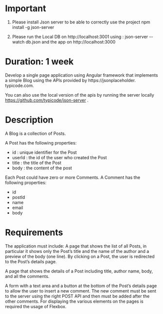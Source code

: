 # Important
1. Please install Json server to be able to correctly use the project
npm install -g json-server
 
2. Please run the Local DB on http://localhost:3001 using  : json-server --watch db.json
and the app on http://localhost:3000

# Duration: 1 week
Develop a single page application using Angular framework that implements a simple Blog using the APIs provided by https://jsonplaceholder.
typicode.com. 

You can also use the local version of the apis by running the server locally https://github.com/typicode/json-server .
# Description

A Blog is a collection of Posts.

A Post has the following properties:
- id : unique identifier for the Post
- userId : the id of the user who created the Post
- title : the title of the Post
- body : the content of the post

Each Post could have zero or more Comments. A Comment has the following properties:
- id
- postId
- name
- email
- body

# Requirements
The application must include:
A page that shows the list of all Posts, in particular it shows only the Post’s title and the name of the author and a preview of the body (one line).
By clicking on a Post, the user is redirected to the Post’s details page.

A page that shows the details of a Post including title, author name, body, and all the comments.

A form with a text area and a button at the bottom of the Post’s details page to allow the user to insert a new comment. The new
comment must be sent to the server using the right POST API and then must be added after the other comments.
For displaying the various elements on the pages is required the usage of Flexbox.
